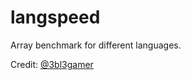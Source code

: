 # langspeed

Array benchmark for different languages.

Credit: [@3bl3gamer](https://github.com/3bl3gamer)